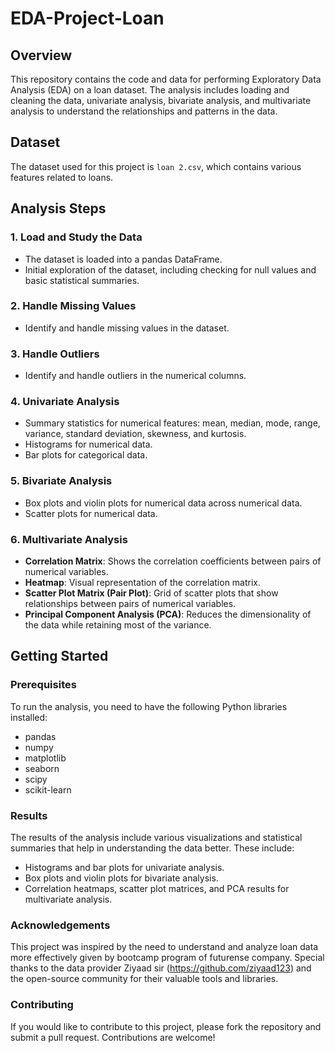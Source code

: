 # EDA-Project-Loan

## Overview

This repository contains the code and data for performing Exploratory Data Analysis (EDA) on a loan dataset. The analysis includes loading and cleaning the data, univariate analysis, bivariate analysis, and multivariate analysis to understand the relationships and patterns in the data.

## Dataset

The dataset used for this project is `loan 2.csv`, which contains various features related to loans.

## Analysis Steps

### 1. Load and Study the Data
- The dataset is loaded into a pandas DataFrame.
- Initial exploration of the dataset, including checking for null values and basic statistical summaries.

### 2. Handle Missing Values
- Identify and handle missing values in the dataset.

### 3. Handle Outliers
- Identify and handle outliers in the numerical columns.

### 4. Univariate Analysis
- Summary statistics for numerical features: mean, median, mode, range, variance, standard deviation, skewness, and kurtosis.
- Histograms for numerical data.
- Bar plots for categorical data.

### 5. Bivariate Analysis
- Box plots and violin plots for numerical data across numerical data.
- Scatter plots for numerical data.

### 6. Multivariate Analysis
- **Correlation Matrix**: Shows the correlation coefficients between pairs of numerical variables.
- **Heatmap**: Visual representation of the correlation matrix.
- **Scatter Plot Matrix (Pair Plot)**: Grid of scatter plots that show relationships between pairs of numerical variables.
- **Principal Component Analysis (PCA)**: Reduces the dimensionality of the data while retaining most of the variance.

## Getting Started

### Prerequisites

To run the analysis, you need to have the following Python libraries installed:
- pandas
- numpy
- matplotlib
- seaborn
- scipy
- scikit-learn

### Results

The results of the analysis include various visualizations and statistical summaries that help in understanding the data better. These include:

- Histograms and bar plots for univariate analysis.
- Box plots and violin plots for bivariate analysis.
- Correlation heatmaps, scatter plot matrices, and PCA results for multivariate analysis.

### Acknowledgements

This project was inspired by the need to understand and analyze loan data more effectively given by bootcamp program of futurense company. 
Special thanks to the data provider Ziyaad sir (https://github.com/ziyaad123) and the open-source community for their valuable tools and libraries.

### Contributing

If you would like to contribute to this project, please fork the repository and submit a pull request. 
Contributions are welcome!


